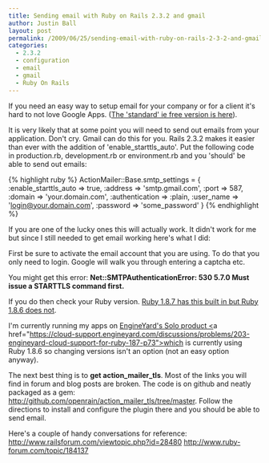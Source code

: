 ```yaml
---
title: Sending email with Ruby on Rails 2.3.2 and gmail
author: Justin Ball
layout: post
permalink: /2009/06/25/sending-email-with-ruby-on-rails-2-3-2-and-gmail/
categories:
  - 2.3.2
  - configuration
  - email
  - gmail
  - Ruby On Rails
---
```


If you need an easy way to setup email for your company or for a client it's hard to not love Google Apps.  (<a href="http://www.google.com/apps/intl/en/group/index.html">The 'standard' ie free version is here</a>).

It is very likely that at some point you will need to send out emails from your application.  Don't cry.  Gmail can do this for you.  Rails 2.3.2 makes it easier than ever with the addition of 'enable_starttls_auto'.  Put the following code in production.rb, development.rb or environment.rb and you 'should' be able to send out emails:

{% highlight ruby %}
  ActionMailer::Base.smtp_settings = {
    :enable_starttls_auto => true,
    :address        => 'smtp.gmail.com',
    :port           => 587,
    :domain         => 'your.domain.com',
    :authentication => :plain,
    :user_name      => 'login@your.domain.com',
    :password       => 'some_password'
  }
{% endhighlight %}

If you are one of the lucky ones this will actually work.  It didn't work for me but since I still needed to get email working here's what I did:

First be sure to activate the email account that you are using.  To do that you only need to login.  Google will walk you through entering a captcha etc.

You might get this error:
<strong>Net::SMTPAuthenticationError: 530 5.7.0 Must issue a STARTTLS command first.</strong>

If you do then check your Ruby version.  <a href="https://rails.lighthouseapp.com/projects/8994/tickets/1336-starttls-for-smtp-makes-gmail-go">Ruby 1.8.7 has this built in but Ruby 1.8.6 does not</a>.

I'm currently running my apps on <a href="http://www.engineyard.com/solo">EngineYard's Solo product <</a>a href="https://cloud-support.engineyard.com/discussions/problems/203-engineyard-cloud-support-for-ruby-187-p73">which is currently using Ruby 1.8.6</a> so changing versions isn't an option (not an easy option anyway).

The next best thing is to <strong>get action_mailer_tls</strong>.  Most of the links you will find in forum and blog posts are broken.  The code is on github and neatly packaged as a gem: <a href="http://github.com/openrain/action_mailer_tls/tree/master">http://github.com/openrain/action_mailer_tls/tree/master</a>.  Follow the directions to install and configure the plugin there and you should be able to send email.

Here's a couple of handy conversations for reference:
<a href="http://www.railsforum.com/viewtopic.php?id=28480">http://www.railsforum.com/viewtopic.php?id=28480</a>
<a href="http://www.ruby-forum.com/topic/184137">http://www.ruby-forum.com/topic/184137</a>